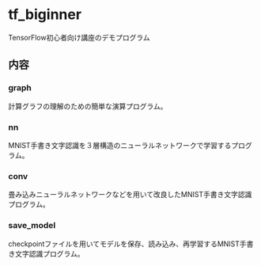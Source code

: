# tf_biginner
TensorFlow初心者向け講座のデモプログラム

## 内容
### graph
計算グラフの理解のための簡単な演算プログラム。

### nn
MNIST手書き文字認識を３層構造のニューラルネットワークで学習するプログラム。

### conv
畳み込みニューラルネットワークなどを用いて改良したMNIST手書き文字認識プログラム。

### save_model
checkpointファイルを用いてモデルを保存、読み込み、再学習するMNIST手書き文字認識プログラム。

